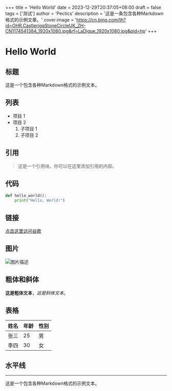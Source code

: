 +++
title = 'Hello World'
date = 2023-12-29T20:37:05+08:00
draft = false
tags = ['测试']
author = 'Pectics'
description = '这是一条包含各种Markdown格式的示例文章。'
cover.image = 'https://cn.bing.com/th?id=OHR.CastleriggStoneCircleUK_ZH-CN1174541384_1920x1080.jpg&rf=LaDigue_1920x1080.jpg&pid=hp'
+++

# Hello World

## 标题

这是一个包含各种Markdown格式的示例文本。

## 列表

- 项目 1
- 项目 2
  1. 子项目 1
  2. 子项目 2

## 引用

> 这是一个引用块。你可以在这里添加引用的内容。

## 代码

```python
def hello_world():
    print("Hello, World!")
```

## 链接

[点击这里访问谷歌](https://www.google.com/)

## 图片

![图片描述](https://cn.bing.com/th?id=OHR.CastleriggStoneCircleUK_ZH-CN1174541384_1920x1080.jpg&rf=LaDigue_1920x1080.jpg&pid=hp)

## 粗体和斜体

**这是粗体文本**，*这是斜体文本*。

## 表格

| 姓名   | 年龄 | 性别 |
| ------ | ---- | ---- |
| 张三   | 25   | 男   |
| 李四   | 30   | 女   |

## 水平线

---

这是一个包含各种Markdown格式的示例文本。